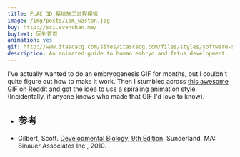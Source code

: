 ```yaml
---
title: FLAC 3D 基坑施工过程模拟
image: /img/posts/ibm_waston.jpg
buy: http://sci.evenchan.me/
buytext: 回到首页
animation: yes
gif: http://www.itascacg.com/sites/itascacg.com/files/styles/software-slideshow/public/software-slideshow/Webpage%20Slide%20Show%2011_1.png?itok=qkT9pq-C
description: An animated guide to human embryo and fetus development. 
---
```



I've actually wanted to do an embryogenesis GIF for months, but I couldn't quite figure out how to make it work. Then I stumbled across <a href="http://imgur.com/0MNXclx" target="_blank">this awesome GIF </a> on Reddit and got the idea to use a spiraling animation style. (Incidentally, if anyone knows who made that GIF I'd love to know).

 

<ul class="sources"> 
<li> <h2> 参考 </h2></li>
<li> Gilbert, Scott. <u>Developmental Biology, 9th Edition</u>. Sunderland, MA: Sinauer Associates Inc., 2010. 
</li>
</ul>
